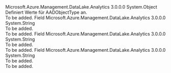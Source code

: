 <Type Name="AADObjectType" FullName="Microsoft.Azure.Management.DataLake.Analytics.Models.AADObjectType">
  <TypeSignature Language="C#" Value="public static class AADObjectType" />
  <TypeSignature Language="ILAsm" Value=".class public auto ansi abstract sealed beforefieldinit AADObjectType extends System.Object" />
  <TypeSignature Language="DocId" Value="T:Microsoft.Azure.Management.DataLake.Analytics.Models.AADObjectType" />
  <TypeSignature Language="VB.NET" Value="Public Class AADObjectType" />
  <TypeSignature Language="F#" Value="type AADObjectType = class" />
  <AssemblyInfo>
    <AssemblyName>Microsoft.Azure.Management.DataLake.Analytics</AssemblyName>
    <AssemblyVersion>3.0.0.0</AssemblyVersion>
  </AssemblyInfo>
  <Base>
    <BaseTypeName>System.Object</BaseTypeName>
  </Base>
  <Interfaces />
  <Docs>
    <summary>
            Definiert Werte für AADObjectType an.
            </summary>
    <remarks>To be added.</remarks>
  </Docs>
  <Members>
    <Member MemberName="Group">
      <MemberSignature Language="C#" Value="public const string Group;" />
      <MemberSignature Language="ILAsm" Value=".field public static literal string Group" />
      <MemberSignature Language="DocId" Value="F:Microsoft.Azure.Management.DataLake.Analytics.Models.AADObjectType.Group" />
      <MemberSignature Language="VB.NET" Value="Public Const Group As String " />
      <MemberSignature Language="F#" Value="val mutable Group : string" Usage="Microsoft.Azure.Management.DataLake.Analytics.Models.AADObjectType.Group" />
      <MemberType>Field</MemberType>
      <AssemblyInfo>
        <AssemblyName>Microsoft.Azure.Management.DataLake.Analytics</AssemblyName>
        <AssemblyVersion>3.0.0.0</AssemblyVersion>
      </AssemblyInfo>
      <ReturnValue>
        <ReturnType>System.String</ReturnType>
      </ReturnValue>
      <Docs>
        <summary>To be added.</summary>
        <remarks>To be added.</remarks>
      </Docs>
    </Member>
    <Member MemberName="ServicePrincipal">
      <MemberSignature Language="C#" Value="public const string ServicePrincipal;" />
      <MemberSignature Language="ILAsm" Value=".field public static literal string ServicePrincipal" />
      <MemberSignature Language="DocId" Value="F:Microsoft.Azure.Management.DataLake.Analytics.Models.AADObjectType.ServicePrincipal" />
      <MemberSignature Language="VB.NET" Value="Public Const ServicePrincipal As String " />
      <MemberSignature Language="F#" Value="val mutable ServicePrincipal : string" Usage="Microsoft.Azure.Management.DataLake.Analytics.Models.AADObjectType.ServicePrincipal" />
      <MemberType>Field</MemberType>
      <AssemblyInfo>
        <AssemblyName>Microsoft.Azure.Management.DataLake.Analytics</AssemblyName>
        <AssemblyVersion>3.0.0.0</AssemblyVersion>
      </AssemblyInfo>
      <ReturnValue>
        <ReturnType>System.String</ReturnType>
      </ReturnValue>
      <Docs>
        <summary>To be added.</summary>
        <remarks>To be added.</remarks>
      </Docs>
    </Member>
    <Member MemberName="User">
      <MemberSignature Language="C#" Value="public const string User;" />
      <MemberSignature Language="ILAsm" Value=".field public static literal string User" />
      <MemberSignature Language="DocId" Value="F:Microsoft.Azure.Management.DataLake.Analytics.Models.AADObjectType.User" />
      <MemberSignature Language="VB.NET" Value="Public Const User As String " />
      <MemberSignature Language="F#" Value="val mutable User : string" Usage="Microsoft.Azure.Management.DataLake.Analytics.Models.AADObjectType.User" />
      <MemberType>Field</MemberType>
      <AssemblyInfo>
        <AssemblyName>Microsoft.Azure.Management.DataLake.Analytics</AssemblyName>
        <AssemblyVersion>3.0.0.0</AssemblyVersion>
      </AssemblyInfo>
      <ReturnValue>
        <ReturnType>System.String</ReturnType>
      </ReturnValue>
      <Docs>
        <summary>To be added.</summary>
        <remarks>To be added.</remarks>
      </Docs>
    </Member>
  </Members>
</Type>